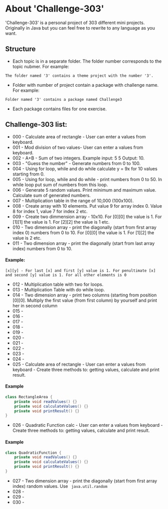 # About 'Challenge-303'
'Challenge-303' is a personal project of 303 different mini projects. Originally in Java but you can feel free to rewrite to any language as you want.

## Structure
* Each topic is in a separate folder. The folder number corresponds to the topic nubmer. For example: 
```
The folder named '3' contains a theme project with the number '3'.
```
* Folder with number of project contain a package with challenge name. For example:
```
Folder named '3' contains a package named Challenge3
```
* Each package contains files for one exercise. 

## Challenge-303 list:

  - 000 - Calculate area of rectangle - User can enter a values from keyboard.
  - 001 - Mod division of two values- User can enter a values from keyboard.
  - 002 - A+B - Sum of two integers. Example input: 5 5 Output: 10.
  - 003 - "Guess the number" - Generate numbers from 0 to 100.
  - 004 - Using for loop, while and do while calculate y = 9x for 10 values starting from 0.
  - 005 - Using for loop, while and do while - print numbers from 0 to 50. In while loop put sum of numbers from this loop.
  - 006 - Generate 5 random values. Print minimum and maximum value. Calculate sum of generated numbers.
  - 007 - Multiplication table in the range of 10,000 (100x100).
  - 008 - Create array with 10 elements. Put value 9 for array index 0. Value 8 for index 1, value 7 for index 2 etc.
  - 009 - Create two dimmension array - 10x10. For [0][0] the value is 1. For [1][1] the value is 1. For [2][2] the value is 1 etc.
  - 010 - Two dimension array - print the diagonally (start from first array index 0) numbers from 0 to 10. For [0][0] the value is 1. For [1][2] the value is 2 etc.
  - 011 - Two dimension array - print the diagonally (start from last array index) numbers from 0 to 10.
  #### Example:
  ````
  [x][y] - For last [x] and first [y] value is 1. For penultimate [x] and second [y] value is 1. For all other elements is 0
  ````
  - 012 - Multiplication table with two for loops.
  - 013 - Multiplication Table with do while loop.
  - 014 - Two dimension array - print two columns (starting from position [0][0]. Multiply the first value (from first column) by yourself and print her in second column
  - 015 - 
  - 016 - 
  - 017 - 
  - 018 - 
  - 019 - 
  - 020 - 
  - 021 - 
  - 022 -
  - 023 - 
  - 024 - 
  - 025 - Calculate area of rectangle - User can enter a values from keyboard - Create three methods to: getting values, calculate and print result.
#### Example
```` java
class RectangleArea {
    private void readValues() {}
    private void calculateValues() {}
    private void printResult() {}
}
````
  - 026 - Quadratic Function calc - User can enter a values from keyboard - Create three methods to: getting values, calculate and print result.
  #### Example
  ```` java
  class QuadraticFunction {
      private void readValues() {}
      private void calculateValues() {}
      private void printResult() {}
  }
  ```` 
  - 027 - Two dimension array - print the diagonally (start from first array index) random values. Use 
``` java.util.random```
  - 028 - 
  - 029 - 
  - 030 -  
   
  
            


